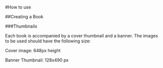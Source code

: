 





#How to use

##Creating a Book


###Thumbnails

Each book is accompanied by a cover thumbnail and a banner. The images to be used should have the following size:

Cover image: 648px height

Banner Thumbnail: 128x490 px
